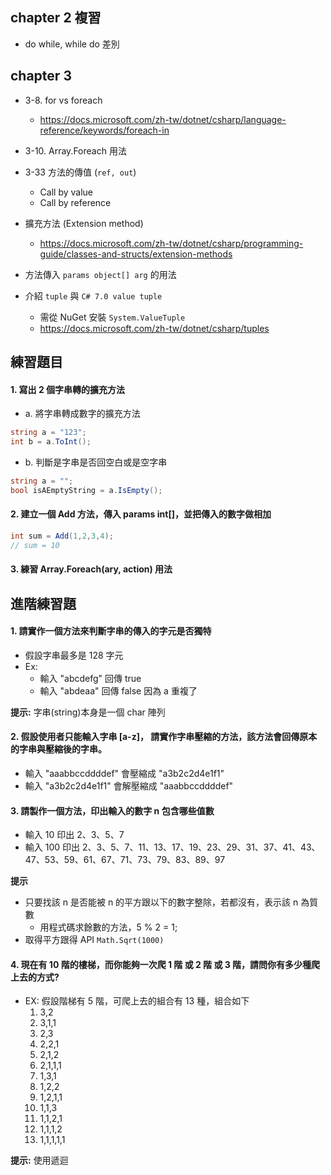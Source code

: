 ﻿## chapter 2 複習
* do while, while do 差別

## chapter 3
* 3-8. for vs foreach
  * https://docs.microsoft.com/zh-tw/dotnet/csharp/language-reference/keywords/foreach-in

* 3-10. Array.Foreach 用法

* 3-33 方法的傳值 (`ref, out`)
  * Call by value
  * Call by reference

* 擴充方法 (Extension method)
  * https://docs.microsoft.com/zh-tw/dotnet/csharp/programming-guide/classes-and-structs/extension-methods

* 方法傳入 `params object[] arg` 的用法
* 介紹 `tuple` 與 `C# 7.0 value tuple`
  * 需從 NuGet 安裝 `System.ValueTuple`
  * https://docs.microsoft.com/zh-tw/dotnet/csharp/tuples  

## 練習題目
#### 1. 寫出 2 個字串轉的擴充方法
* a. 將字串轉成數字的擴充方法
``` C#
string a = "123";
int b = a.ToInt();
```
* b. 判斷是字串是否回空白或是空字串
``` C#
string a = "";
bool isAEmptyString = a.IsEmpty();
```

#### 2. 建立一個 Add 方法，傳入 params int[]，並把傳入的數字做相加
``` C#
int sum = Add(1,2,3,4);
// sum = 10
```
#### 3. 練習 Array.Foreach(ary, action) 用法

## 進階練習題

#### 1. 請實作一個方法來判斷字串的傳入的字元是否獨特
  * 假設字串最多是 128 字元
  * Ex: 
    * 輸入 "abcdefg" 回傳 true
    * 輸入 "abdeaa" 回傳 false 因為 a 重複了

**提示:** 字串(string)本身是一個 char 陣列


#### 2. 假設使用者只能輸入字串 [a-z]， 請實作字串壓縮的方法，該方法會回傳原本的字串與壓縮後的字串。
  * 輸入 "aaabbccddddef" 會壓縮成 "a3b2c2d4e1f1"
  * 輸入 "a3b2c2d4e1f1" 會解壓縮成 "aaabbccddddef"
  
#### 3. 請製作一個方法，印出輸入的數字 n 包含哪些值數
  * 輸入 10 印出 2、3、5、7
  * 輸入 100 印出 2、3、5、7、11、13、17、19、23、29、31、37、41、43、47、53、59、61、67、71、73、79、83、89、97

**提示**
  * 只要找該 n 是否能被 n 的平方跟以下的數字整除，若都沒有，表示該 n 為質數
    * 用程式碼求餘數的方法，5 % 2 = 1; 
  * 取得平方跟得 API `Math.Sqrt(1000)`

#### 4. 現在有 10 階的樓梯，而你能夠一次爬 1 階 或 2 階 或 3 階，請問你有多少種爬上去的方式?
 * EX: 假設階梯有 5 階，可爬上去的組合有 13 種，組合如下
   1. 3,2
   2. 3,1,1
   3. 2,3
   4. 2,2,1
   5. 2,1,2
   6. 2,1,1,1
   7. 1,3,1
   8. 1,2,2
   9. 1,2,1,1
   10. 1,1,3
   11. 1,1,2,1
   12. 1,1,1,2
   13. 1,1,1,1,1

**提示:** 使用遞迴